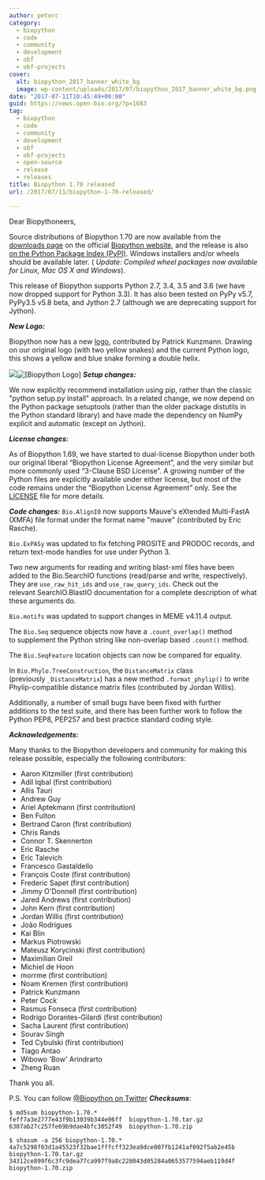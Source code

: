 ```yaml
---
author: peterc
category:
  - biopython
  - code
  - community
  - development
  - obf
  - obf-projects
cover:
  alt: biopython_2017_banner_white_bg
  image: wp-content/uploads/2017/07/biopython_2017_banner_white_bg.png
date: "2017-07-11T10:45:49+00:00"
guid: https://news.open-bio.org/?p=1683
tag:
  - biopython
  - code
  - community
  - development
  - obf
  - obf-projects
  - open-source
  - release
  - releases
title: Biopython 1.70 released
url: /2017/07/11/biopython-1-70-released/

---
```

Dear Biopythoneers,

Source distributions of Biopython 1.70 are now available from the [downloads page](http://biopython.org/wiki/Download) on the official [Biopython website](http://biopython.org/), and the release is also [on the Python Package Index (PyPI)](https://pypi.python.org/pypi/biopython/1.70). Windows installers and/or wheels should be available later. ( _Update: Compiled wheel packages now available for Linux, Mac OS X and Windows_).

This release of Biopython supports Python 2.7, 3.4, 3.5 and 3.6 (we have now dropped support for Python 3.3). It has also been tested on PyPy v5.7, PyPy3.5 v5.8 beta, and Jython 2.7 (although we are deprecating support for Jython).

_**New Logo:**_

Biopython now has a new [logo](http://biopython.org/wiki/Logo), contributed by Patrick Kunzmann. Drawing on our original logo (with two yellow snakes) and the current Python logo, this shows a yellow and blue snake forming a double helix.

![](https://news.open-bio.org/wp-content/uploads/2017/07/biopython_logo_l-300x200.png)![[Biopython Logo]](https://news.open-bio.org/wp-content/uploads/2013/12/biopython-300x84.jpg) _**Setup changes:**_

We now explicitly recommend installation using pip, rather than the classic "python setup.py install" approach. In a related change, we now depend on the Python package setuptools (rather than the older package distutils in the Python standard library) and have made the dependency on NumPy explicit and automatic (except on Jython).

_**License changes:**_

As of Biopython 1.69, we have started to dual-license Biopython under both our original liberal “Biopython License Agreement”, and the very similar but more commonly used “3-Clause BSD License”. A growing number of the Python files are explicitly available under either license, but most of the code remains under the “Biopython License Agreement” only. See the [LICENSE](https://github.com/biopython/biopython/blob/master/LICENSE.rst) file for more details.

_**Code changes:**_  `Bio.AlignIO` now supports Mauve's eXtended Multi-FastA (XMFA) file format under the format name "mauve" (contributed by Eric Rasche).

`Bio.ExPASy` was updated to fix fetching PROSITE and PRODOC records, and return text-mode handles for use under Python 3.

Two new arguments for reading and writing blast-xml files have been added to the Bio.SearchIO functions (read/parse and write, respectively). They are `use_raw_hit_ids` and `use_raw_query_ids`. Check out the relevant SearchIO.BlastIO documentation for a complete description of what these arguments do.

`Bio.motifs` was updated to support changes in MEME v4.11.4 output.

The `Bio.Seq` sequence objects now have a `.count_overlap()` method to supplement the Python string like non-overlap based `.count()` method.

The `Bio.SeqFeature` location objects can now be compared for equality.

In `Bio.Phylo.TreeConstruction`, the `DistanceMatrix` class (previously `_DistanceMatrix`) has a new method `.format_phylip()` to write Phylip-compatible distance matrix files (contributed by Jordan Willis).

Additionally, a number of small bugs have been fixed with further additions to the test suite, and there has been further work to follow the Python PEP8, PEP257 and best practice standard coding style.

_**Acknowledgements:**_

Many thanks to the Biopython developers and community for making this release possible, especially the following contributors:

- Aaron Kitzmiller (first contribution)
- Adil Iqbal (first contribution)
- Allis Tauri
- Andrew Guy
- Ariel Aptekmann (first contribution)
- Ben Fulton
- Bertrand Caron (first contribution)
- Chris Rands
- Connor T. Skennerton
- Eric Rasche
- Eric Talevich
- Francesco Gastaldello
- François Coste (first contribution)
- Frederic Sapet (first contribution)
- Jimmy O'Donnell (first contribution)
- Jared Andrews (first contribution)
- John Kern (first contribution)
- Jordan Willis (first contribution)
- João Rodrigues
- Kai Blin
- Markus Piotrowski
- Mateusz Korycinski (first contribution)
- Maximilian Greil
- Michiel de Hoon
- morrme (first contribution)
- Noam Kremen (first contribution)
- Patrick Kunzmann
- Peter Cock
- Rasmus Fonseca (first contribution)
- Rodrigo Dorantes-Gilardi (first contribution)
- Sacha Laurent (first contribution)
- Sourav Singh
- Ted Cybulski (first contribution)
- Tiago Antao
- Wibowo 'Bow' Arindrarto
- Zheng Ruan

Thank you all.

P.S. You can follow [@Biopython on Twitter](https://twitter.com/Biopython) _**Checksums**_:

```
$ md5sum biopython-1.70.*
feff7a3e2777e43f9b13039b344e06ff  biopython-1.70.tar.gz
6307ab27c257fe69b9dae4bfc3052f49  biopython-1.70.zip
```

```
$ shasum -a 256 biopython-1.70.*
4a7c5298f03d1a45523f32bae1fffcff323ea9dce007fb1241af092f5ab2e45b  biopython-1.70.tar.gz
34312ce899f6c3fc9dea77ca997f9a8c228043d05284a0653577594aeb119d4f  biopython-1.70.zip
```
